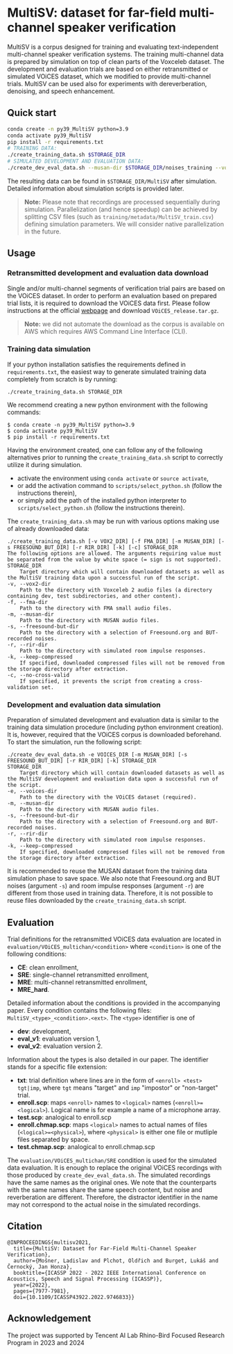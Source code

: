 # MultiSV: dataset for far-field multi-channel speaker verification
MultiSV is a corpus designed for training and evaluating text-independent multi-channel speaker verification systems. The training multi-channel data is prepared by simulation on top of clean parts of the Voxceleb dataset. The development and evaluation trials are based on either retransmitted or simulated VOiCES dataset, which we modified to provide multi-channel trials. MultiSV can be used also for experiments with dereverberation, denoising, and speech enhancement.

## Quick start
```bash
conda create -n py39_MultiSV python=3.9
conda activate py39_MultiSV
pip install -r requirements.txt
# TRAINING DATA:
./create_training_data.sh $STORAGE_DIR
# SIMULATED DEVELOPMENT AND EVALUATION DATA:
./create_dev_eval_data.sh --musan-dir $STORAGE_DIR/noises_training --voices-dir $VOICES_DIR $STORAGE_DIR
```
The resulting data can be found in `$STORAGE_DIR/MultiSV` after simulation. Detailed information about simulation scripts is provided later.
> **Note:** Please note that recordings are processed sequentially during simulation. Parallelization (and hence speedup) can be achieved by splitting CSV files (such as `training/metadata/MultiSV_train.csv`) defining simulation parameters. We will consider native parallelization in the future.

## Usage
### Retransmitted development and evaluation data download
Single and/or multi-channel segments of verification trial pairs are based on the VOiCES dataset. In order to perform an evaluation based on prepared trial lists, it is required to download the VOiCES data first. Please follow instructions at the official [webpage](https://iqtlabs.github.io/voices/downloads/) and download `VOiCES_release.tar.gz`.

> **Note:** we did not automate the download as the corpus is available on AWS which requires AWS Command Line Interface (CLI).

### Training data simulation
If your python installation satisfies the requirements defined in `requirements.txt`, the easiest way to generate simulated training data completely from scratch is by running:
```
./create_training_data.sh STORAGE_DIR
```

We recommend creating a new python environment with the following commands:
```
$ conda create -n py39_MultiSV python=3.9
$ conda activate py39_MultiSV
$ pip install -r requirements.txt
```
Having the environment created, one can follow any of the following alternatives prior to running the `create_training_data.sh` script to correctly utilize it during simulation.
* activate the environment using `conda activate` or `source activate`,
* or add the activation command to `scripts/select_python.sh` (follow the instructions therein),
* or simply add the path of the installed python interpreter to `scripts/select_python.sh` (follow the instructions therein).

The `create_training_data.sh` may be run with various options making use of already downloaded data:
```
./create_training_data.sh [-v VOX2_DIR] [-f FMA_DIR] [-m MUSAN_DIR] [-s FREESOUND_BUT_DIR] [-r RIR_DIR] [-k] [-c] STORAGE_DIR
The following options are allowed. The arguments requiring value must be separated from the value by white space (= sign is not supported).
STORAGE_DIR
	Target directory which will contain downloaded datasets as well as the MultiSV training data upon a successful run of the script.
-v, --vox2-dir
	Path to the directory with Voxceleb 2 audio files (a directory containing dev, test subdirectories, and other content).
-f, --fma-dir
	Path to the directory with FMA small audio files.
-m, --musan-dir
	Path to the directory with MUSAN audio files.
-s, --freesound-but-dir
	Path to the directory with a selection of Freesound.org and BUT-recorded noises.
-r, --rir-dir
	Path to the directory with simulated room impulse responses.
-k, --keep-compressed
	If specified, downloaded compressed files will not be removed from the storage directory after extraction.
-c, --no-cross-valid
	If specified, it prevents the script from creating a cross-validation set.
```

### Development and evaluation data simulation
Preparation of simulated development and evaluation data is similar to the training data simulation procedure (including python environment creation). It is, however, required that the VOiCES corpus is downloaded beforehand. To start the simulation, run the following script:
```
./create_dev_eval_data.sh -e VOICES_DIR [-m MUSAN_DIR] [-s FREESOUND_BUT_DIR] [-r RIR_DIR] [-k] STORAGE_DIR
STORAGE_DIR
	Target directory which will contain downloaded datasets as well as the MultiSV development and evaluation data upon a successful run of the script.
-e, --voices-dir
	Path to the directory with the VOiCES dataset (required).
-m, --musan-dir
	Path to the directory with MUSAN audio files.
-s, --freesound-but-dir
	Path to the directory with a selection of Freesound.org and BUT-recorded noises.
-r, --rir-dir
	Path to the directory with simulated room impulse responses.
-k, --keep-compressed
	If specified, downloaded compressed files will not be removed from the storage directory after extraction.
```

It is recommended to reuse the MUSAN dataset from the training data simulation phase to save space. We also note that Freesound.org and BUT noises (argument `-s`) and room impulse responses (argument `-r`) are different from those used in training data. Therefore, it is not possible to reuse files downloaded by the `create_training_data.sh` script.

## Evaluation
Trial definitions for the retransmitted VOiCES data evaluation are located in `evaluation/VOiCES_multichan/<condition>` where `<condition>` is one of the following conditions:
- **CE**: clean enrollment,
- **SRE**: single-channel retransmitted enrollment,
- **MRE**: multi-channel retransmitted enrollment,
- **MRE_hard**.

Detailed information about the conditions is provided in the accompanying paper. Every condition contains the following files: `MultiSV_<type>_<condition>.<ext>`. The `<type>` identifier is one of
- **dev**: development,
- **eval_v1**: evaluation version 1,
- **eval_v2**: evaluation version 2.

Information about the types is also detailed in our paper. The <ext> identifier stands for a specific file extension:
- **txt**: trial definition where lines are in the form of `<enroll> <test> tgt|imp`, where `tgt` means "target" and `imp` "impostor" or "non-target" trial.
- **enroll.scp**: maps `<enroll>` names to `<logical>` names (`<enroll>=<logical>`). Logical name is for example a name of a microphone array.
- **test.scp**: analogical to enroll.scp
- **enroll.chmap.scp**: maps `<logical>` names to actual names of files (`<logical>=<physical>`), where `<physical>` is either one file or mutliple files separated by space.
- **test.chmap.scp**: analogical to enroll.chmap.scp

The `evaluation/VOiCES_multichan/SRE` condition is used for the simulated data evaluation. It is enough to replace the original VOiCES recordings with those produced by `create_dev_eval_data.sh`. The simulated recordings have the same names as the original ones. We note that the counterparts with the same names share the same speech content, but noise and reverberation are different. Therefore, the distractor identifier in the name may not correspond to the actual noise in the simulated recordings.

## Citation
```
@INPROCEEDINGS{multisv2021,
  title={MultiSV: Dataset for Far-Field Multi-Channel Speaker Verification}, 
  author={Mošner, Ladislav and Plchot, Oldřich and Burget, Lukáš and Černocký, Jan Honza},
  booktitle={ICASSP 2022 - 2022 IEEE International Conference on Acoustics, Speech and Signal Processing (ICASSP)}, 
  year={2022},
  pages={7977-7981},
  doi={10.1109/ICASSP43922.2022.9746833}}
```
## Acknowledgement
The project was supported by Tencent AI Lab Rhino-Bird Focused Research Program in 2023 and 2024
